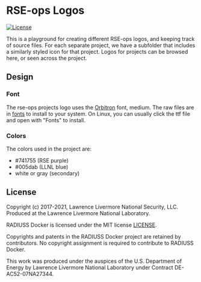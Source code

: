 # RSE-ops Logos

[![License](https://img.shields.io/badge/License-MIT%203--Clause-blue.svg)](https://github.com/rse-radiuss/radius-docker/blob/main/LICENSE)

This is a playground for creating different RSE-ops logos, and keeping
track of source files.  For each separate project, we have a subfolder that
includes a similarly styled icon for that project. Logos for projects
can be browsed here, or seen across the project.


## Design

### Font

The rse-ops projects logo uses the [Orbitron](https://fonts.google.com/specimen/Orbitron?preview.text=rse-ops&preview.text_type=custom&category=Sans+Serif,Display,Monospace) font, medium.
The raw files are in [fonts](fonts) to install to your system. On Linux, you can
usually click the ttf file and open with "Fonts" to install.

### Colors

The colors used in the project are:

 - #741755 (RSE purple)
 - #005dab (LLNL blue)
 - white or gray (secondary)

License
-------

Copyright (c) 2017-2021, Lawrence Livermore National Security, LLC. 
Produced at the Lawrence Livermore National Laboratory.

RADIUSS Docker is licensed under the MIT license [LICENSE](./LICENSE).

Copyrights and patents in the RADIUSS Docker project are retained by
contributors. No copyright assignment is required to contribute to RADIUSS
Docker.

This work was produced under the auspices of the U.S. Department of
Energy by Lawrence Livermore National Laboratory under Contract
DE-AC52-07NA27344.
